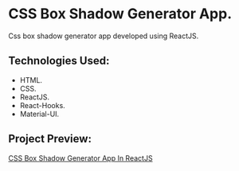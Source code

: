 # CSS Box Shadow Generator App.

Css box shadow generator app developed using ReactJS.

## Technologies Used:

* HTML.
* CSS.
* ReactJS.
* React-Hooks.
* Material-UI.

## Project Preview:

[CSS Box Shadow Generator App In ReactJS](https://alitahir4024.github.io/css-box-shadow-generator-app/)
